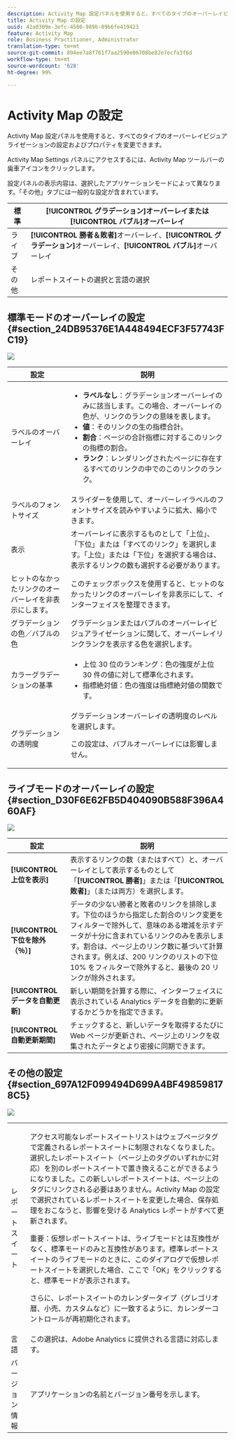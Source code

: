 ```yaml
---
description: Activity Map 設定パネルを使用すると、すべてのタイプのオーバーレイビジュアライゼーションの設定およびプロパティを変更できます。
title: Activity Map の設定
uuid: 42a0309e-3efc-4506-989b-09b6fe419423
feature: Activity Map
role: Business Practitioner, Administrator
translation-type: tm+mt
source-git-commit: 894ee7a8f761f7aa2590e06708be82e7ecfa3f6d
workflow-type: tm+mt
source-wordcount: '628'
ht-degree: 99%

---
```



# Activity Map の設定

Activity Map 設定パネルを使用すると、すべてのタイプのオーバーレイビジュアライゼーションの設定およびプロパティを変更できます。

Activity Map Settings パネルにアクセスするには、Activity Map ツールバーの歯車アイコンをクリックします。

設定パネルの表示内容は、選択したアプリケーションモードによって異なります。「その他」タブには一般的な設定が含まれています。

| 標準 | **[!UICONTROL グラデーション]**&#x200B;オーバーレイまたは&#x200B;**[!UICONTROL バブル]**&#x200B;オーバーレイ |
|---|---|
| ライブ | **[!UICONTROL 勝者＆敗者]**&#x200B;オーバーレイ、**[!UICONTROL グラデーション]**&#x200B;オーバーレイ、**[!UICONTROL バブル]**&#x200B;オーバーレイ |
| その他 | レポートスイートの選択と言語の選択 |

## 標準モードのオーバーレイの設定 {#section_24DB95376E1A448494ECF3F57743FC19}

![](assets/settings_standard.png)

<table id="table_0244107DE6D142F2A1DA4882E0ED9826"> 
 <thead> 
  <tr> 
   <th colname="col2" class="entry"> 設定 </th> 
   <th colname="col3" class="entry"> 説明 </th> 
  </tr> 
 </thead>
 <tbody> 
  <tr> 
   <td colname="col2"> <span class="uicontrol"> ラベルのオーバーレイ</span> </td> 
   <td colname="col3"> 
    <ul id="ul_13AD02789F2D4904A35215A8FA230F3E"> 
     <li id="li_8DB71636D2074C69B0D94D3FB0CAFE28"> <b>ラベルなし</b>：グラデーションオーバーレイのみに該当します。この場合、オーバーレイの色が、リンクのランクの意味を表します。 </li> 
     <li id="li_39C98D7EA9514C1D8731B9D21C0E73A6"> <b>値</b>：そのリンクの生の指標合計。 </li> 
     <li id="li_A5F583E45BCD4F2399398F9DCC7FE382"> <b>割合</b>：ページの合計指標に対するこのリンクの指標の割合。 </li> 
     <li id="li_E4BF7D3B863E4B6C8E737CF29ADA9D67"> <b>ランク</b>：レンダリングされたページに存在するすべてのリンクの中でのこのリンクのランク。 </li> 
    </ul> </td> 
  </tr> 
  <tr> 
   <td colname="col2"> <span class="uicontrol"> ラベルのフォントサイズ</span> </td> 
   <td colname="col3"> スライダーを使用して、オーバーレイラベルのフォントサイズを読みやすいように拡大、縮小できます。 </td> 
  </tr> 
  <tr> 
   <td colname="col2"> <span class="uicontrol"> 表示</span> </td> 
   <td colname="col3">オーバーレイに表示するものとして「<span class="uicontrol">上位</span>」、「<span class="uicontrol">下位</span>」または「<span class="uicontrol">すべてのリンク</span>」を選択します。「上位」または「下位」を選択する場合は、表示するリンクの数も選択する必要があります。 </td> 
  </tr> 
  <tr> 
   <td colname="col2"> <span class="uicontrol">ヒットのなかったリンクのオーバーレイを非表示にします。</span> </td> 
   <td colname="col3"> このチェックボックスを使用すると、ヒットのなかったリンクのオーバーレイを非表示にして、インターフェイスを整理できます。 </td> 
  </tr> 
  <tr> 
   <td colname="col2"> <span class="uicontrol"> グラデーションの色／バブルの色</span> </td> 
   <td colname="col3"><span class="uicontrol">グラデーション</span>または<span class="uicontrol">バブル</span>のオーバーレイビジュアライゼーションに関して、オーバーレイリンクランクを表示する色を選択します。 </td> 
  </tr> 
  <tr> 
   <td colname="col2"> <span class="uicontrol"> カラーグラデーションの基準</span> </td> 
   <td colname="col3"> 
    <ul id="ul_1B5C2A44A9EB465D8B8E9AD91AF79D69"> 
     <li id="li_C983CB68B90B492BB0774254292B5961"> <span class="uicontrol">上位 30 位のランキング</span>：色の強度が上位 30 件の値に対して標準化されます。 </li> 
     <li id="li_1E83431C8C734AB0BC82B5A66AED1189"> <span class="uicontrol">指標絶対値</span>：色の強度は指標絶対値の関数です。 </li> 
    </ul> </td> 
  </tr> 
  <tr> 
   <td colname="col2"> <span class="uicontrol"> グラデーションの透明度</span> </td> 
   <td colname="col3">グラデーションオーバーレイの透明度のレベルを選択します。 <p>この設定は、バブルオーバーレイには影響しません。 </p> </td> 
  </tr> 
 </tbody> 
</table>

## ライブモードのオーバーレイの設定 {#section_D30F6E62FB5D404090B588F396A460AF}

![](assets/settings_live.png)

| 設定 | 説明 |
|---|---|
| **[!UICONTROL 上位を表示]** | 表示するリンクの数（またはすべて）と、オーバーレイとして表示するものとして「**[!UICONTROL 勝者]**」または「**[!UICONTROL 敗者]**」（または両方）を選択します。 |
| **[!UICONTROL 下位を除外（％）]** | データの少ない勝者と敗者のリンクを排除します。下位のほうから指定した割合のリンク変更をフィルターで除外して、意味のある増減を示すデータが十分に含まれているリンクのみを表示します。割合は、ページ上のリンク数に基づいて計算されます。例えば、200 リンクのリストの下位 10% をフィルターで除外すると、最後の 20 リンクが除外されます。 |
| **[!UICONTROL データを自動更新]** | 新しい期間を計算する際に、インターフェイスに表示されている Analytics データを自動的に更新するかどうかを指定できます。 |
| **[!UICONTROL 自動更新期間]** | チェックすると、新しいデータを取得するたびに Web ページが更新され、ページ上のリンクを収集されたデータとより密接に同期できます。 |

## その他の設定 {#section_697A12F099494D699A4BF498598178C5}

![](assets/settings_other.png)

<table id="table_0F560236F8844FA0928CBB9C50D5ABEF"> 
 <tbody> 
  <tr> 
   <td colname="col1"> レポートスイート </td> 
   <td colname="col2"> <p>アクセス可能なレポートスイートリストはウェブページタグで定義されるレポートスイートに制限されなくなりました。選択したレポートスイート（ページ上のタグのいずれかに対応）を別のレポートスイートで置き換えることができるようになりました。この新しいレポートスイートは、ページ上のタグにリンクされる必要はありません。Activity Map の設定で選択されているレポートスイートを変更した場合、<span class="uicontrol">保存</span>処理をおこなうと、影響を受ける Analytics レポートがすべて更新されます。 </p> <p> <p>重要：仮想レポートスイートは、ライブモードとは互換性がなく、標準モードのみと互換性があります。標準レポートスイートのライブモードのときに、このダイアログで仮想レポートスイートを選択した場合、ここで「<span class="uicontrol">OK</span>」をクリックすると、標準モードが表示されます。 </p> </p> <p>さらに、レポートスイートのカレンダータイプ（グレゴリオ暦、小売、カスタムなど）に一致するように、カレンダーコントロールが再初期化されます。 </p> </td> 
  </tr> 
  <tr> 
   <td colname="col1"> 言語 </td> 
   <td colname="col2"> この選択は、Adobe Analytics に提供される言語に対応します。 </td> 
  </tr> 
  <tr> 
   <td colname="col1"> バージョン情報 </td> 
   <td colname="col2"> アプリケーションの名前とバージョン番号を示します。 </td> 
  </tr> 
 </tbody> 
</table>

